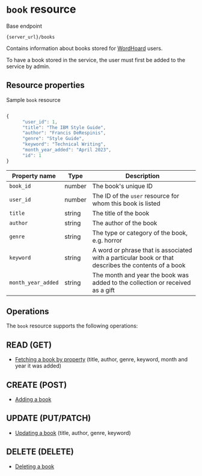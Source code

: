 
# `book` resource

Base endpoint

```shell
{server_url}/books
```

Contains information about books stored for [WordHoard](../../overview.md) users.

To have a book stored in the service, the user must first be added to the service by admin.

## Resource properties

Sample `book` resource

```js

{
      "user_id": 1,
      "title": "The IBM Style Guide",
      "author": "Francis DeRespinis",
      "genre": "Style Guide",
      "keyword": "Technical Writing",
      "month_year_added": "April 2023",
      "id": 1
}
```

| Property name | Type | Description |
| ------------- | ----------- | ----------- |
| `book_id` | number | The book's unique ID |
| `user_id` | number | The ID of the `user` resource for whom this book is listed |
| `title` | string | The title of the book |
| `author` | string | The author of the book|
| `genre` | string | The type or category of the book, e.g. horror|
| `keyword` | string | A word or phrase that is associated with a particular book or that describes the contents of a book|
| `month_year_added` | string | The month and year the book was added to the collection or received as a gift |

## Operations

The `book` resource supports the following operations:

## READ (GET)

* [Fetching a book by property](fetch-a-book-by-property.md) (title, author, genre, keyword, month and year it was added)

## CREATE (POST)

* [Adding a book](/docs/books/tutorials/adding-a-book.md)

## UPDATE (PUT/PATCH)

* [Updating a book](/docs/books/references/update-a-book.md) (title, author, genre, keyword)

## DELETE (DELETE)

* [Deleting a book](delete-a-book.md)
